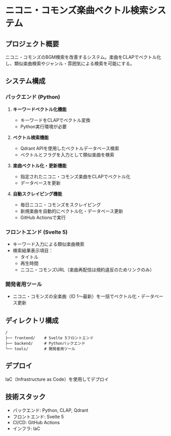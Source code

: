 # ニコニ・コモンズ楽曲ベクトル検索システム

## プロジェクト概要

ニコニ・コモンズのBGM検索を改善するシステム。楽曲をCLAPでベクトル化し、類似楽曲検索やジャンル・雰囲気による検索を可能にする。

## システム構成

### バックエンド (Python)
1. **キーワードベクトル化機能**
   - キーワードをCLAPでベクトル変換
   - Python実行環境が必要

2. **ベクトル検索機能**
   - Qdrant APIを使用したベクトルデータベース検索
   - ベクトルとフラグを入力として類似楽曲を検索

3. **楽曲ベクトル化・更新機能**
   - 指定されたニコニ・コモンズ楽曲をCLAPでベクトル化
   - データベースを更新

4. **自動スクレイピング機能**
   - 毎日ニコニ・コモンズをスクレイピング
   - 新規楽曲を自動的にベクトル化・データベース更新
   - GitHub Actionsで実行

### フロントエンド (Svelte 5)
- キーワード入力による類似楽曲検索
- 検索結果表示項目：
  - タイトル
  - 再生時間
  - ニコニ・コモンズURL（楽曲再配信は規約違反のためリンクのみ）

### 開発者用ツール
- ニコニ・コモンズの全楽曲（ID 1〜最新）を一括でベクトル化・データベース更新

## ディレクトリ構成
```
/
├── frontend/    # Svelte 5フロントエンド
├── backend/     # Pythonバックエンド
└── tools/       # 開発者用ツール
```

## デプロイ
IaC（Infrastructure as Code）を使用してデプロイ

## 技術スタック
- バックエンド: Python, CLAP, Qdrant
- フロントエンド: Svelte 5
- CI/CD: GitHub Actions
- インフラ: IaC